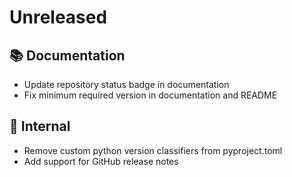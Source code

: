 # Unreleased

## 📚 Documentation
* Update repository status badge in documentation
* Fix minimum required version in documentation and README

## 🔩  Internal
* Remove custom python version classifiers from pyproject.toml
* Add support for GitHub release notes
